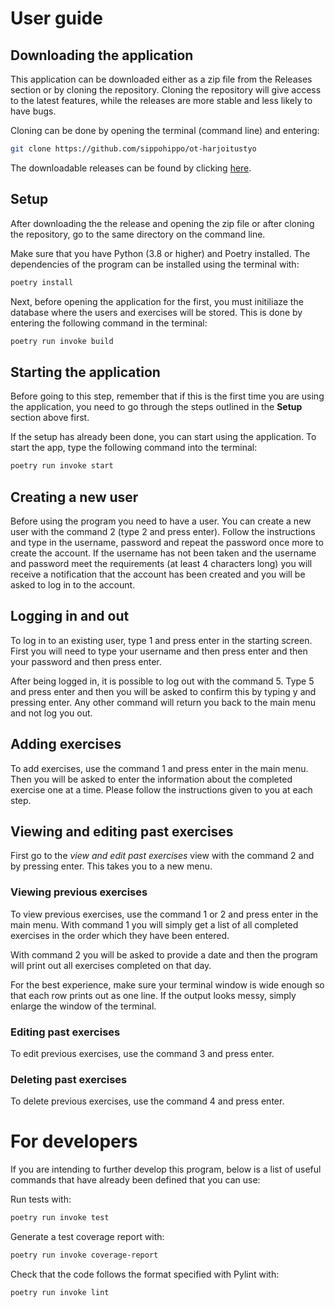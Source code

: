 # User guide

## Downloading the application

This application can be downloaded either as a zip file from the Releases section or by cloning the repository. Cloning the repository will give access to the latest features, while the releases are more stable and less likely to have bugs.

Cloning can be done by opening the terminal (command line) and entering:

```bash
git clone https://github.com/sippohippo/ot-harjoitustyo
```

The downloadable releases can be found by clicking [here](https://github.com/sippohippo/ot-harjoitustyo/releases.).


## Setup

After downloading the the release and opening the zip file or after cloning the repository, go to the same directory on the command line. 

Make sure that you have Python (3.8 or higher) and Poetry installed. The dependencies of the program can be installed using the terminal with:

```bash
poetry install
```

Next, before opening the application for the first, you must initiliaze the database where the users and exercises will be stored. This is done by entering the following command in the terminal:

```bash
poetry run invoke build
```

## Starting the application

Before going to this step, remember that if this is the first time you are using the application, you need to go through the steps outlined in the **Setup** section above first.

If the setup has already been done, you can start using the application. To start the app, type the following command into the terminal:

```bash
poetry run invoke start
```

## Creating a new user

Before using the program you need to have a user. You can create a new user with the command 2 (type 2 and press enter). Follow the instructions and type in the username, password and repeat the password once more to create the account. If the username has not been taken and the username and password meet the requirements (at least 4 characters long) you will receive a notification that the account has been created and you will be asked to log in to the account.

## Logging in and out

To log in to an existing user, type 1 and press enter in the starting screen. First you will need to type your username and then press enter and then your password and then press enter. 

After being logged in, it is possible to log out with the command 5. Type 5 and press enter and then you will be asked to confirm this by typing y and pressing enter. Any other command will return you back to the main menu and not log you out. 

## Adding exercises

To add exercises, use the command 1 and press enter in the main menu. Then you will be asked to enter the information about the completed exercise one at a time. Please follow the instructions given to you at each step. 

## Viewing and editing past exercises

First go to the *view and edit past exercises* view with the command 2 and by pressing enter. This takes you to a new menu.

### Viewing previous exercises

To view previous exercises, use the command 1 or 2 and press enter in the main menu. With command 1 you will simply get a list of all completed exercises in the order which they have been entered.

With command 2 you will be asked to provide a date and then the program will print out all exercises completed on that day.

For the best experience, make sure your terminal window is wide enough so that each row prints out as one line. If the output looks messy, simply enlarge the window of the terminal.

### Editing past exercises

To edit previous exercises, use the command 3 and press enter.

### Deleting past exercises

To delete previous exercises, use the command 4 and press enter.

# For developers

If you are intending to further develop this program, below is a list of useful commands that have already been defined that you can use:

Run tests with:

```bash
poetry run invoke test
```

Generate a test coverage report with:

```bash
poetry run invoke coverage-report
```

Check that the code follows the format specified with Pylint with:

```bash
poetry run invoke lint
```
